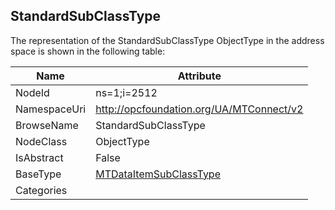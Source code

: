 <!-- objecttype -->
## StandardSubClassType
  
<!-- end of text -->
The representation of the StandardSubClassType ObjectType in the address space is shown in the following table:  

|Name|Attribute|
|---|---|
|NodeId|ns=1;i=2512|
|NamespaceUri|http://opcfoundation.org/UA/MTConnect/v2|
|BrowseName|StandardSubClassType|
|NodeClass|ObjectType|
|IsAbstract|False|
|BaseType|[MTDataItemSubClassType](../../ObjectTypes/MTDataItemSubClassType/readme.md)|
|Categories||

